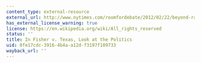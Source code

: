 ```yaml
---
content_type: external-resource
external_url: http://www.nytimes.com/roomfordebate/2012/02/22/beyond-race-in-affirmative-action/in-fisher-v-texas-look-at-the-politics
has_external_license_warning: true
license: https://en.wikipedia.org/wiki/All_rights_reserved
status: ''
title: In Fisher v. Texas, Look at the Politics
uid: 0fe17cdc-3916-4b4a-a12d-f3197f109733
wayback_url: ''
---
```


